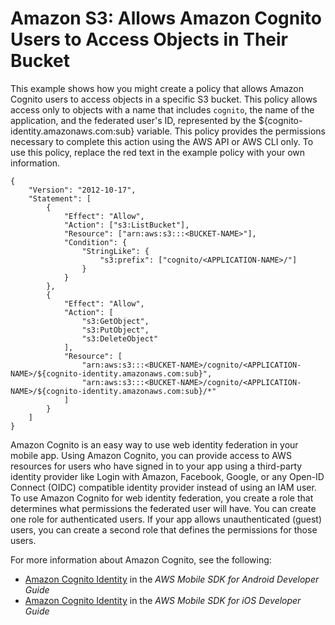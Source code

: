# Amazon S3: Allows Amazon Cognito Users to Access Objects in Their Bucket<a name="reference_policies_examples_s3_cognito-bucket"></a>

This example shows how you might create a policy that allows Amazon Cognito users to access objects in a specific S3 bucket\. This policy allows access only to objects with a name that includes `cognito`, the name of the application, and the federated user's ID, represented by the $\{cognito\-identity\.amazonaws\.com:sub\} variable\. This policy provides the permissions necessary to complete this action using the AWS API or AWS CLI only\. To use this policy, replace the red text in the example policy with your own information\.

```
{
    "Version": "2012-10-17",
    "Statement": [
        {
            "Effect": "Allow",
            "Action": ["s3:ListBucket"],
            "Resource": ["arn:aws:s3:::<BUCKET-NAME>"],
            "Condition": {
                "StringLike": {
                    "s3:prefix": ["cognito/<APPLICATION-NAME>/"]
                }
            }
        },
        {
            "Effect": "Allow",
            "Action": [
                "s3:GetObject",
                "s3:PutObject",
                "s3:DeleteObject"
            ],
            "Resource": [
                "arn:aws:s3:::<BUCKET-NAME>/cognito/<APPLICATION-NAME>/${cognito-identity.amazonaws.com:sub}",
                "arn:aws:s3:::<BUCKET-NAME>/cognito/<APPLICATION-NAME>/${cognito-identity.amazonaws.com:sub}/*"
            ]
        }
    ]
}
```

Amazon Cognito is an easy way to use web identity federation in your mobile app\. Using Amazon Cognito, you can provide access to AWS resources for users who have signed in to your app using a third\-party identity provider like Login with Amazon, Facebook, Google, or any Open\-ID Connect \(OIDC\) compatible identity provider instead of using an IAM user\. To use Amazon Cognito for web identity federation, you create a role that determines what permissions the federated user will have\. You can create one role for authenticated users\. If your app allows unauthenticated \(guest\) users, you can create a second role that defines the permissions for those users\. 

For more information about Amazon Cognito, see the following:
+ [Amazon Cognito Identity](http://docs.aws.amazon.com/mobile/sdkforandroid/developerguide/cognito-auth.html) in the *AWS Mobile SDK for Android Developer Guide*
+ [Amazon Cognito Identity](http://docs.aws.amazon.com/mobile/sdkforios/developerguide/cognito-auth.html) in the *AWS Mobile SDK for iOS Developer Guide*